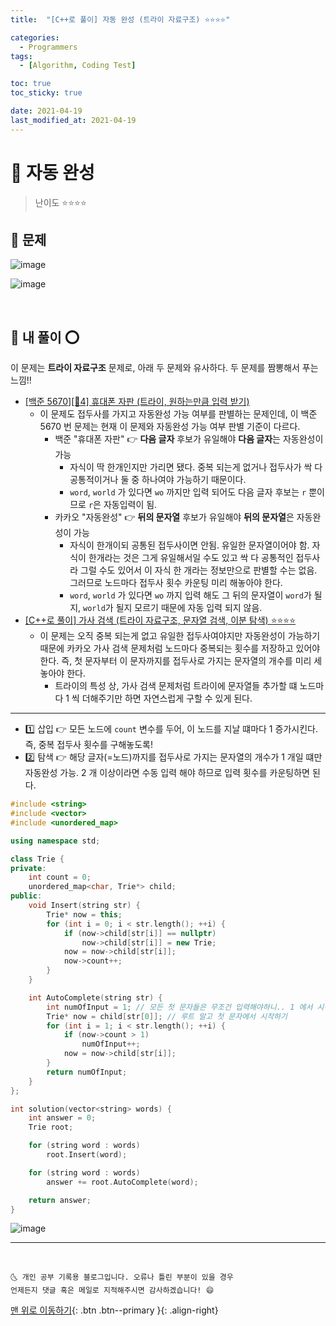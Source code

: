 ```yaml
---
title:  "[C++로 풀이] 자동 완성 (트라이 자료구조) ⭐⭐⭐⭐" 

categories:
  - Programmers
tags:
  - [Algorithm, Coding Test]

toc: true
toc_sticky: true

date: 2021-04-19
last_modified_at: 2021-04-19
---
```


# 📌 자동 완성

> 난이도 ⭐⭐⭐⭐

## 🚀 문제

![image](https://user-images.githubusercontent.com/42318591/115253586-7ca7b080-a167-11eb-972e-419ebd3f176b.png)

![image](https://user-images.githubusercontent.com/42318591/115253617-83362800-a167-11eb-9031-a659b5986a46.png)

<br>

## 🚀 내 풀이 ⭕

이 문제는 **트라이 자료구조** 문제로, 아래 두 문제와 유사하다. 두 문제를 짬뽕해서 푸는 느낌!!

- [[백준 5670][💚4] 휴대폰 자판 (트라이, 원하는만큼 입력 받기)](https://ansohxxn.github.io/boj/5670/)
  - 이 문제도 접두사를 가지고 자동완성 가능 여부를 판별하는 문제인데, 이 백준 5670 번 문제는 현재 이 문제와 자동완성 가능 여부 판별 기준이 다르다.
    - 백준 "휴대폰 자판" 👉 **다음 글자** 후보가 유일해야 **다음 글자**는 자동완성이 가능
      - 자식이 딱 한개인지만 가리면 됐다. 중복 되는게 없거나 접두사가 싹 다 공통적이거나 둘 중 하나여야 가능하기 때문이다.
      - `word`, `world` 가 있다면 `wo` 까지만 입력 되어도 다음 글자 후보는 `r` 뿐이므로 `r`은 자동입력이 됨.
    - 카카오 "자동완성" 👉 **뒤의 문자열** 후보가 유일해야 **뒤의 문자열**은 자동완성이 가능 
      - 자식이 한개이되 공통된 접두사이면 안됨. 유일한 문자열이어야 함. 자식이 한개라는 것은 그게 유일해서일 수도 있고 싹 다 공통적인 접두사라 그럴 수도 있어서 이 자식 한 개라는 정보만으로 판별할 수는 없음. 그러므로 노드마다 접두사 횟수 카운팅 미리 해놓아야 한다.
      - `word`, `world` 가 있다면 `wo` 까지 입력 해도 그 뒤의 문자열이 `word`가 될지, `world`가 될지 모르기 때문에 자동 입력 되지 않음.
- [[C++로 풀이] 가사 검색 (트라이 자료구조, 문자열 검색, 이분 탐색) ⭐⭐⭐⭐](https://ansohxxn.github.io/programmers/133/)
  - 이 문제는 오직 중복 되는게 없고 유일한 접두사여야지만 자동완성이 가능하기 때문에 카카오 가사 검색 문제처럼 노드마다 중복되는 횟수를 저장하고 있어야 한다. 즉, 첫 문자부터 이 문자까지를 접두사로 가지는 문자열의 개수를 미리 세 놓아야 한다.
    - 트라이의 특성 상, 가사 검색 문제처럼 트라이에 문자열들 추가할 떄 노드마다 1 씩 더해주기만 하면 자연스럽게 구할 수 있게 된다.

***

- 1️⃣ 삽입 👉 모든 노드에 `count` 변수를 두어, 이 노드를 지날 떄마다 1 증가시킨다. 즉, 중복 접두사 횟수를 구해놓도록!
- 2️⃣ 탐색 👉 해당 글자(=노드)까지를 접두사로 가지는 문자열의 개수가 1 개일 떄만 자동완성 가능. 2 개 이상이라면 수동 입력 해야 하므로 입력 횟수를 카운팅하면 된다.
  

```cpp
#include <string>
#include <vector>
#include <unordered_map>

using namespace std;

class Trie {
private:
    int count = 0;
    unordered_map<char, Trie*> child;
public:
    void Insert(string str) {
        Trie* now = this;
        for (int i = 0; i < str.length(); ++i) {
            if (now->child[str[i]] == nullptr)
                now->child[str[i]] = new Trie;
            now = now->child[str[i]];
            now->count++;
        }
    }

    int AutoComplete(string str) {
        int numOfInput = 1; // 모든 첫 문자들은 무조건 입력해야하니.. 1 에서 시작
        Trie* now = child[str[0]]; // 루트 말고 첫 문자에서 시작하기
        for (int i = 1; i < str.length(); ++i) {
            if (now->count > 1)
                numOfInput++;
            now = now->child[str[i]];
        }
        return numOfInput;
    }
};

int solution(vector<string> words) {
    int answer = 0;
    Trie root;

    for (string word : words)
        root.Insert(word);

    for (string word : words)
        answer += root.AutoComplete(word);

    return answer;
}
```

![image](https://user-images.githubusercontent.com/42318591/115271376-3dce2680-a178-11eb-8a87-fe517c90ff4f.png)


***
<br>

    🌜 개인 공부 기록용 블로그입니다. 오류나 틀린 부분이 있을 경우 
    언제든지 댓글 혹은 메일로 지적해주시면 감사하겠습니다! 😄

[맨 위로 이동하기](#){: .btn .btn--primary }{: .align-right}
